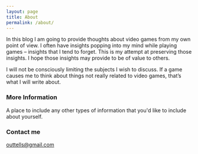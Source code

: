 ```yaml
---
layout: page
title: About
permalink: /about/
---
```


In this blog I am going to provide thoughts about video games from my own point of view. I often have insights popping into my mind while playing games – insights that I tend to forget. This is my attempt at preserving those insights. I hope those insights may provide to be of value to others.  


I will not be consciously limiting the subjects I wish to discuss. If a game causes me to think about things not really related to video games, that’s what I will write about. 


### More Information

A place to include any other types of information that you'd like to include about yourself.

### Contact me

[outtells@gmail.com](mailto:outtells@gmail.com)
